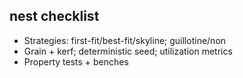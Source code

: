 ## nest checklist
- Strategies: first-fit/best-fit/skyline; guillotine/non
- Grain + kerf; deterministic seed; utilization metrics
- Property tests + benches
